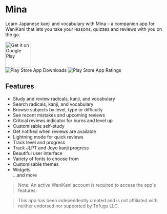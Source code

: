 # Mina
Learn Japanese kanji and vocabulary with Mina – a companion app for WaniKani that lets you take your lessons, quizzes and reviews with you on the go.

[<img src="https://play.google.com/intl/en_us/badges/images/generic/en-play-badge.png"
alt="Get it on Google Play"
height="80">](https://play.google.com/store/apps/details?id=com.codejockie.mina)  
![Play Store App Downloads](https://PlayBadges.pavi2410.me/badge/downloads?id=com.codejockie.mina&pretty)
![Play Store App Ratings](https://PlayBadges.pavi2410.me/badge/ratings?id=com.codejockie.mina)

## Features
- Study and review radicals, kanji, and vocabulary
- Search radicals, kanji, and vocabulary
- Browse subjects by level, type or difficulty
- See recent mistakes and upcoming reviews
- Critical reviews indicator for burns and level up
- Customisable self-study
- Get notified when reviews are available
- Lightning mode for quick reviews
- Track level and progress
- Track JLPT and Joyo kanji progress
- Beautiful user interface
- Variety of fonts to choose from
- Customisable themes
- Widgets  
  ...and more

> Note: An active WaniKani account is required to access the app's features.

> This app has been independently created and is not affiliated with, neither endorsed nor supported by Tofugu LLC.
